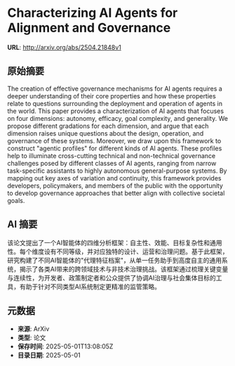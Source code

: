# Characterizing AI Agents for Alignment and Governance

**URL**: http://arxiv.org/abs/2504.21848v1

## 原始摘要

The creation of effective governance mechanisms for AI agents requires a
deeper understanding of their core properties and how these properties relate
to questions surrounding the deployment and operation of agents in the world.
This paper provides a characterization of AI agents that focuses on four
dimensions: autonomy, efficacy, goal complexity, and generality. We propose
different gradations for each dimension, and argue that each dimension raises
unique questions about the design, operation, and governance of these systems.
Moreover, we draw upon this framework to construct "agentic profiles" for
different kinds of AI agents. These profiles help to illuminate cross-cutting
technical and non-technical governance challenges posed by different classes of
AI agents, ranging from narrow task-specific assistants to highly autonomous
general-purpose systems. By mapping out key axes of variation and continuity,
this framework provides developers, policymakers, and members of the public
with the opportunity to develop governance approaches that better align with
collective societal goals.


## AI 摘要

该论文提出了一个AI智能体的四维分析框架：自主性、效能、目标复杂性和通用性。每个维度设有不同等级，并对应独特的设计、运营和治理问题。基于此框架，研究构建了不同AI智能体的"代理特征档案"，从单一任务助手到高度自主的通用系统，揭示了各类AI带来的跨领域技术与非技术治理挑战。该框架通过梳理关键变量与连续性，为开发者、政策制定者和公众提供了协调AI治理与社会集体目标的工具，有助于针对不同类型AI系统制定更精准的监管策略。

## 元数据

- **来源**: ArXiv
- **类型**: 论文
- **保存时间**: 2025-05-01T13:08:05Z
- **目录日期**: 2025-05-01
